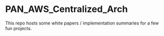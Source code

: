 # PAN_AWS_Centralized_Arch
This repo hosts some white papers / implementation summaries for a few fun projects. 
